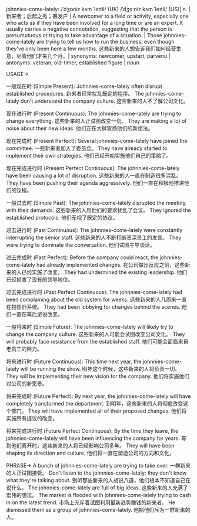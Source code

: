 johnnies-come-lately: /ˈdʒɒniz kʌm ˈleɪtli/ (UK) /ˈdʒɑːniz kʌm ˈleɪtli/ (US)| n. | 新来者；后起之秀；暴发户 |  A newcomer to a field or activity, especially one who acts as if they have been involved for a long time or are an expert.  It usually carries a negative connotation, suggesting that the person is presumptuous or trying to take advantage of a situation. |  Those johnnies-come-lately are trying to tell us how to run the business, even though they've only been here a few months. 这些新来的人想告诉我们如何经营生意，尽管他们才来几个月。| synonyms: newcomer, upstart, parvenu | antonyms: veteran, old-timer, established figure | noun

USAGE->

一般现在时 (Simple Present):
Johnnies-come-lately often disrupt established procedures. 新来者经常扰乱既定的程序。
The johnnies-come-lately don't understand the company culture. 这些新来的人不了解公司文化。

现在进行时 (Present Continuous):
The johnnies-come-lately are trying to change everything.  这些新来的人正试图改变一切。
They are making a lot of noise about their new ideas. 他们正在大肆宣扬他们的新想法。


现在完成时 (Present Perfect):
Several johnnies-come-lately have joined the committee. 一些新来者加入了委员会。
They have already started to implement their own strategies.  他们已经开始实施他们自己的策略了。

现在完成进行时 (Present Perfect Continuous):
The johnnies-come-lately have been causing a lot of disruption. 这些新来的人一直在制造很多混乱。
They have been pushing their agenda aggressively.  他们一直在积极地推进他们的议程。


一般过去时 (Simple Past):
The johnnies-come-lately disrupted the meeting with their demands. 这些新来的人用他们的要求扰乱了会议。
They ignored the established protocols. 他们无视了既定的协议。


过去进行时 (Past Continuous):
The johnnies-come-lately were constantly interrupting the senior staff.  这些新来的人不断打断资深员工的发言。
They were trying to dominate the conversation. 他们试图主导谈话。

过去完成时 (Past Perfect):
Before the company could react, the johnnies-come-lately had already implemented changes. 在公司做出反应之前，这些新来的人已经实施了改变。
They had undermined the existing leadership.  他们已经损害了现有的领导地位。


过去完成进行时 (Past Perfect Continuous):
The johnnies-come-lately had been complaining about the old system for weeks. 这些新来的人几周来一直在抱怨旧系统。
They had been lobbying for changes behind the scenes.  他们一直在幕后游说改变。


一般将来时 (Simple Future):
The johnnies-come-lately will likely try to change the company culture. 这些新来的人可能会试图改变公司文化。
They will probably face resistance from the established staff. 他们可能会面临来自老员工的阻力。

将来进行时 (Future Continuous):
This time next year, the johnnies-come-lately will be running the show.  明年这个时候，这些新来的人将负责一切。
They will be implementing their new vision for the company. 他们将实施他们对公司的新愿景。


将来完成时 (Future Perfect):
By next year, the johnnies-come-lately will have completely transformed the department. 到明年，这些新来的人将彻底改变这个部门。
They will have implemented all of their proposed changes. 他们将实施所有提议的改变。

将来完成进行时 (Future Perfect Continuous):
By the time they leave, the johnnies-come-lately will have been influencing the company for years.  等到他们离开时，这些新来的人将已经影响公司多年。
They will have been shaping its direction and culture. 他们将一直在塑造公司的方向和文化。


PHRASE->
A bunch of johnnies-come-lately are trying to take over. 一群新来的人正试图接管。
Don't listen to the johnnies-come-lately; they don't know what they're talking about.  别听那些新来的人胡说八道，他们根本不知道自己在说什么。
The johnnies-come-lately are full of big ideas. 这些新来的人充满了宏伟的想法。
The market is flooded with johnnies-come-lately trying to cash in on the latest trend.  市场上充斥着试图利用最新趋势赚钱的新来者。
He dismissed them as a group of johnnies-come-lately. 他把他们斥为一群新来的人。
